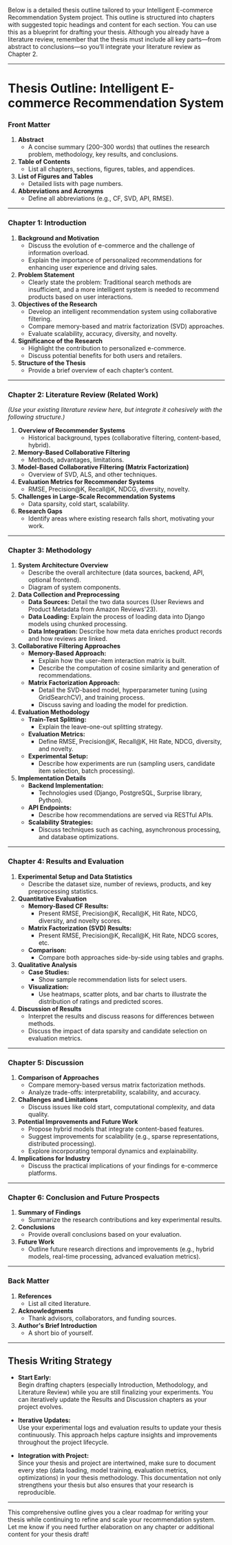 Below is a detailed thesis outline tailored to your Intelligent E-commerce Recommendation System project. This outline is structured into chapters with suggested topic headings and content for each section. You can use this as a blueprint for drafting your thesis. Although you already have a literature review, remember that the thesis must include all key parts—from abstract to conclusions—so you’ll integrate your literature review as Chapter 2.

---

# Thesis Outline: Intelligent E-commerce Recommendation System

### Front Matter
1. **Abstract**  
   - A concise summary (200–300 words) that outlines the research problem, methodology, key results, and conclusions.
2. **Table of Contents**  
   - List all chapters, sections, figures, tables, and appendices.
3. **List of Figures and Tables**  
   - Detailed lists with page numbers.
4. **Abbreviations and Acronyms**  
   - Define all abbreviations (e.g., CF, SVD, API, RMSE).

---

### Chapter 1: Introduction
1. **Background and Motivation**  
   - Discuss the evolution of e-commerce and the challenge of information overload.
   - Explain the importance of personalized recommendations for enhancing user experience and driving sales.
2. **Problem Statement**  
   - Clearly state the problem: Traditional search methods are insufficient, and a more intelligent system is needed to recommend products based on user interactions.
3. **Objectives of the Research**  
   - Develop an intelligent recommendation system using collaborative filtering.
   - Compare memory-based and matrix factorization (SVD) approaches.
   - Evaluate scalability, accuracy, diversity, and novelty.
4. **Significance of the Research**  
   - Highlight the contribution to personalized e-commerce.
   - Discuss potential benefits for both users and retailers.
5. **Structure of the Thesis**  
   - Provide a brief overview of each chapter’s content.

---

### Chapter 2: Literature Review (Related Work)
*(Use your existing literature review here, but integrate it cohesively with the following structure.)*
1. **Overview of Recommender Systems**  
   - Historical background, types (collaborative filtering, content-based, hybrid).
2. **Memory-Based Collaborative Filtering**  
   - Methods, advantages, limitations.
3. **Model-Based Collaborative Filtering (Matrix Factorization)**  
   - Overview of SVD, ALS, and other techniques.
4. **Evaluation Metrics for Recommender Systems**  
   - RMSE, Precision@K, Recall@K, NDCG, diversity, novelty.
5. **Challenges in Large-Scale Recommendation Systems**  
   - Data sparsity, cold start, scalability.
6. **Research Gaps**  
   - Identify areas where existing research falls short, motivating your work.

---

### Chapter 3: Methodology
1. **System Architecture Overview**  
   - Describe the overall architecture (data sources, backend, API, optional frontend).
   - Diagram of system components.
2. **Data Collection and Preprocessing**  
   - **Data Sources:** Detail the two data sources (User Reviews and Product Metadata from Amazon Reviews'23).
   - **Data Loading:** Explain the process of loading data into Django models using chunked processing.
   - **Data Integration:** Describe how meta data enriches product records and how reviews are linked.
3. **Collaborative Filtering Approaches**
   - **Memory-Based Approach:**  
     - Explain how the user–item interaction matrix is built.
     - Describe the computation of cosine similarity and generation of recommendations.
   - **Matrix Factorization Approach:**  
     - Detail the SVD-based model, hyperparameter tuning (using GridSearchCV), and training process.
     - Discuss saving and loading the model for prediction.
4. **Evaluation Methodology**  
   - **Train-Test Splitting:**  
     - Explain the leave-one-out splitting strategy.
   - **Evaluation Metrics:**  
     - Define RMSE, Precision@K, Recall@K, Hit Rate, NDCG, diversity, and novelty.
   - **Experimental Setup:**  
     - Describe how experiments are run (sampling users, candidate item selection, batch processing).
5. **Implementation Details**  
   - **Backend Implementation:**  
     - Technologies used (Django, PostgreSQL, Surprise library, Python).
   - **API Endpoints:**  
     - Describe how recommendations are served via RESTful APIs.
   - **Scalability Strategies:**  
     - Discuss techniques such as caching, asynchronous processing, and database optimizations.

---

### Chapter 4: Results and Evaluation
1. **Experimental Setup and Data Statistics**  
   - Describe the dataset size, number of reviews, products, and key preprocessing statistics.
2. **Quantitative Evaluation**
   - **Memory-Based CF Results:**  
     - Present RMSE, Precision@K, Recall@K, Hit Rate, NDCG, diversity, and novelty scores.
   - **Matrix Factorization (SVD) Results:**  
     - Present RMSE, Precision@K, Recall@K, Hit Rate, NDCG scores, etc.
   - **Comparison:**  
     - Compare both approaches side-by-side using tables and graphs.
3. **Qualitative Analysis**
   - **Case Studies:**  
     - Show sample recommendation lists for select users.
   - **Visualization:**  
     - Use heatmaps, scatter plots, and bar charts to illustrate the distribution of ratings and predicted scores.
4. **Discussion of Results**
   - Interpret the results and discuss reasons for differences between methods.
   - Discuss the impact of data sparsity and candidate selection on evaluation metrics.

---

### Chapter 5: Discussion
1. **Comparison of Approaches**
   - Compare memory-based versus matrix factorization methods.
   - Analyze trade-offs: interpretability, scalability, and accuracy.
2. **Challenges and Limitations**
   - Discuss issues like cold start, computational complexity, and data quality.
3. **Potential Improvements and Future Work**
   - Propose hybrid models that integrate content-based features.
   - Suggest improvements for scalability (e.g., sparse representations, distributed processing).
   - Explore incorporating temporal dynamics and explainability.
4. **Implications for Industry**
   - Discuss the practical implications of your findings for e-commerce platforms.

---

### Chapter 6: Conclusion and Future Prospects
1. **Summary of Findings**
   - Summarize the research contributions and key experimental results.
2. **Conclusions**
   - Provide overall conclusions based on your evaluation.
3. **Future Work**
   - Outline future research directions and improvements (e.g., hybrid models, real-time processing, advanced evaluation metrics).

---

### Back Matter
1. **References**
   - List all cited literature.
2. **Acknowledgments**
   - Thank advisors, collaborators, and funding sources.
3. **Author's Brief Introduction**
   - A short bio of yourself.

---

## Thesis Writing Strategy

- **Start Early:**  
  Begin drafting chapters (especially Introduction, Methodology, and Literature Review) while you are still finalizing your experiments. You can iteratively update the Results and Discussion chapters as your project evolves.
  
- **Iterative Updates:**  
  Use your experimental logs and evaluation results to update your thesis continuously. This approach helps capture insights and improvements throughout the project lifecycle.
  
- **Integration with Project:**  
  Since your thesis and project are intertwined, make sure to document every step (data loading, model training, evaluation metrics, optimizations) in your thesis methodology. This documentation not only strengthens your thesis but also ensures that your research is reproducible.

---

This comprehensive outline gives you a clear roadmap for writing your thesis while continuing to refine and scale your recommendation system. Let me know if you need further elaboration on any chapter or additional content for your thesis draft!